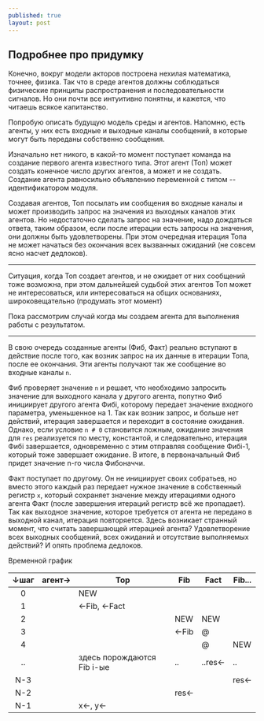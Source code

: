 ```yaml
---
published: true
layout: post
---
```


 

## Подробнее про придумку

Конечно, вокруг модели акторов построена нехилая математика, точнее, физика. Так что в среде агентов должны соблюдаться физические принципы распространения и последовательности сигналов. Но они почти все интуитивно понятны, и кажется, что читаешь всякое капитанство.

Попробую описать будущую модель среды и агентов. Напомню, есть агенты, у них есть входные и выходные каналы сообщений, в которые могут быть переданы собственно сообщения. 

Изначально нет никого, в какой-то момент поступает команда на создание первого агента известного типа. Этот агент (Топ) может создать конечное число других агентов, а может и не создать. Создание агента равносильно объявлению переменной c типом -- идентификатором модуля.

Создавая агентов, Топ посылать им сообщения во входные каналы и может производить запрос на значения из выходных каналов этих агентов. Но недостаточно сделать запрос на значение, надо дождаться ответа, таким образом, если после итерации есть запросы на значения, они должны быть удовлетворены. При этом очередная итерация Топа не может начаться без окончания всех вызванных ожиданий (не совсем ясно насчет дедлоков). 

***

Ситуация, когда Топ создает агентов, и не ожидает от них сообщений тоже возможна, при этом дальнейшей судьбой этих агентов Топ может не интересоваться, или интересоваться на общих основаниях, широковещательно (продумать этот момент)

Пока рассмотрим случай когда мы создаем агента для выполнения работы с результатом.

***

В свою очередь созданные агенты (Фиб, Факт) реально вступают в действие после того, как возник запрос на их данные в итерации Топа, после ее окончания. Эти агенты получают так же сообщение во входные каналы `n`. 

Фиб проверяет значение `n` и решает, что необходимо запросить значение для выходного канала у другого агента, попутно Фиб инициирует другого агента Фибi, которому передает значение входного параметра, уменьшенное на 1. Так как возник запрос, и больше нет действий, итерация завершается и переходит в состояние ожидания. Однако, если условие `n # 0` становится ложным, ожидание значения для `res` реализуется по месту, константой, и следовательно, итерация Фибi завершается, одновременно с этим отправляя сообщение Фибi-1, который тоже завершает ожидание. В итоге, в первоначальный Фиб придет значение n-го числа Фибоначчи.

Факт поступает по другому. Он не инициирует своих собратьев, но вместо этого каждый раз передает нужное значение в собственный регистр `x`, который сохраняет значение между итерациями одного агента Факт (после завершения итераций регистр всё же пропадает). Так как выходное значение, которое требуется от агента не передано в выходной канал, итерация повторяется. Здесь возникает странный момент, что считать завершающей итерацией агента? Удовлетворение всех выходных сообщений, всех ожиданий и отсутствие выполняемых действий? И опять проблема дедлоков.

Временной график

|↓шаг|агент→|Top|Fib|Fact|Fib...|
|:---:|---|---|---|---|---|
|0||NEW||||
|1||<-Fib, <-Fact||||
|2|||NEW|NEW||
|3|||<-Fib|@||
|4||||@|NEW|
|..||здесь порождаются Fib i-ые|..|..res<-|..|
|N-3|||||res<-|
|N-2|||res<-|||
|N-1||x<-, y<-|||
